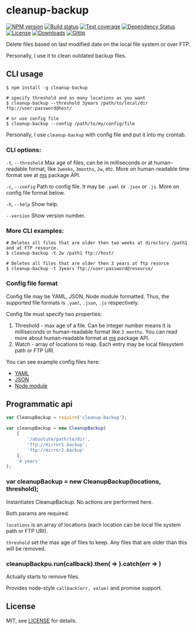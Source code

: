 # cleanup-backup

[![NPM version][npm-image]][npm-url]
[![Build status][travis-image]][travis-url]
[![Test coverage][coveralls-image]][coveralls-url]
[![Dependency Status][david-image]][david-url]
[![License][license-image]][license-url]
[![Downloads][downloads-image]][downloads-url]
[![Gittip][gittip-image]][gittip-url]

Delete files based on last modified date on the local file system or over FTP.

Personally, I use it to clean outdated backup files.

## CLI usage

```cli
$ npm install -g cleanup-backup

# specify threshold and as many locations as you want
$ cleanup-backup --threshold 3years /path/to/local/dir ftp://user:password@host/

# or use config file
$ cleanup-backup --config /path/to/my/config/file
```

Personally, I use `cleanup-backup` with config file and put it into my crontab.

### CLI options:

`-t`, `--threshold` Max age of files, can be in milliseconds or at human-readable format,
like `2weeks`, `3months`, `2w`, etc. More on human-readable time format see at [ms][ms-url] package API.

`-c`, `--config` Path to config file. It may be `.yaml` or `.json` or `.js`. More on config file format below.

`-h`, `--help` Show help.

`--version` Show version number.

### More CLI examples:

```cli
# Deletes all files that are older then two weeks at directory /path1 and at FTP resource.
$ cleanup-backup -t 2w /path1 ftp://host/

# Deletes all files that are older then 3 years at ftp resorce
$ cleanup-backup -t 3years ftp://user:password@resource/
```

### Config file format

Config file may be YAML, JSON, Node module formatted.
Thus, the supported file formats is `.yaml`, `.json`, `.js` respectively.

Config file must specify two properties:

1. Threshold - max age of a file. Can be integer number means it is milliseconds or human-readable format like `3 months`.
You can read more about human-readable format at [ms][ms-url] package API.
2. Watch - array of locations to reap. Each entry may be local filesystem path or FTP URI.

You can see example config files here:

* [YAML][yaml-config-file-example]
* [JSON][json-config-file-example]
* [Node module][js-config-file-example]

## Programmatic api

```js
var CleanupBackup = require('cleanup-backup');

var cleanupBackup = new CleanupBackup(
    [
        '/absolute/path/to/dir',
        'ftp://mirror1.backup',
        'ftp://mirror2.backup'
    ],
    '4 years'
);
```

### var cleanupBackup = new CleanupBackup(locations, threshold);

Instantiates CleanupBackup. No actions are performed here.

Both params are required.

`locations` is an array of locations (each location can be local file system path or FTP URI).

`threshold` set the max age of files to keep. Any files that are older than this will be removed.

### cleanupBackpu.run(callback).then( => ).catch(err => )

Actually starts to remove files.

Provides node-style `callback(err, value)` and promise support.

## License

MIT, see [LICENSE][license-url] for details.

[ms-url]: http://www.npmjs.com/package/ms
[yaml-config-file-example]: examples/example.config.yaml
[json-config-file-example]: examples/example.config.json
[js-config-file-example]: examples/example.config.js
[license-url]: LICENSE
[travis-image]: https://img.shields.io/travis/aulizko/cleanup-backup.svg?style=flat-square
[travis-url]: https://travis-ci.org/aulizko/cleanup-backup
[coveralls-image]: https://img.shields.io/coveralls/aulizko/cleanup-backup.svg?style=flat-square
[coveralls-url]: https://coveralls.io/r/aulizko/cleanup-backup
[npm-image]: https://img.shields.io/npm/v/cleanup-backup.svg?style=flat-square
[npm-url]: https://npmjs.org/package/cleanup-backup
[david-image]: http://img.shields.io/david/aulizko/cleanup-backup.svg?style=flat-square
[david-url]: https://david-dm.org/aulizko/cleanup-backup
[license-image]: http://img.shields.io/npm/l/cleanup-backup.svg?style=flat-square
[downloads-image]: http://img.shields.io/npm/dm/cleanup-backup.svg?style=flat-square
[downloads-url]: https://npmjs.org/package/cleanup-backup
[gittip-image]: https://img.shields.io/gratipay/aulizko.svg?style=flat-square
[gittip-url]: https://gratipay.com/aulizko/
